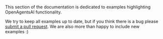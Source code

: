 This section of the documentation is dedicated to examples highlighting OpenAgentsAI functionality.

We try to keep all examples up to date, but if you think there is a bug please [submit a pull request](https://github.com/OpenAgentsAI/zytron-ecosystem). We are also more than happy to include new examples :)